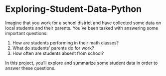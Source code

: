 # Exploring-Student-Data-Python

Imagine that you work for a school district and have collected some data on local students and their parents. You’ve been tasked with answering some important questions:

1. How are students performing in their math classes?
2. What do students’ parents do for work?
3. How often are students absent from school?

In this project, you’ll explore and summarize some student data in order to answer these questions.
